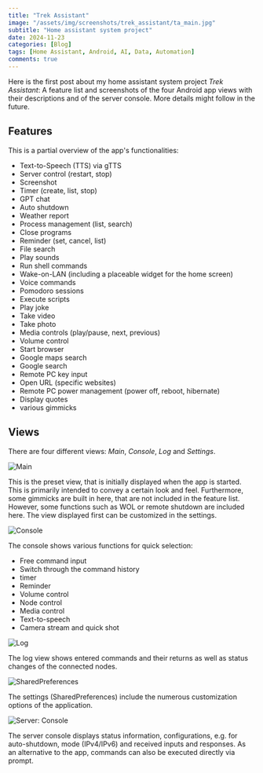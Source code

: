 ```yaml
---
title: "Trek Assistant"
image: "/assets/img/screenshots/trek_assistant/ta_main.jpg"
subtitle: "Home assistant system project"
date: 2024-11-23
categories: [Blog]
tags: [Home Assistant, Android, AI, Data, Automation]
comments: true
---
```


Here is the first post about my home assistant system project *Trek Assistant*: A feature list and screenshots of the four Android app views with their descriptions and of the server console. More details might follow in the future.
 
## Features

This is a partial overview of the app's functionalities:

- Text-to-Speech (TTS) via gTTS
- Server control (restart, stop)
- Screenshot
- Timer (create, list, stop)
- GPT chat
- Auto shutdown
- Weather report
- Process management (list, search)
- Close programs
- Reminder (set, cancel, list)
- File search
- Play sounds
- Run shell commands
- Wake-on-LAN (including a placeable widget for the home screen)
- Voice commands
- Pomodoro sessions
- Execute scripts
- Play joke
- Take video
- Take photo
- Media controls (play/pause, next, previous)
- Volume control
- Start browser
- Google maps search
- Google search
- Remote PC key input
- Open URL (specific websites)
- Remote PC power management (power off, reboot, hibernate)
- Display quotes
- various gimmicks

## Views

There are four different views: *Main*, *Console*, *Log* and *Settings*.

![Main](/assets/img/screenshots/trek_assistant/ta_main.jpg)

This is the preset view, that is initially displayed when the app is started. This is primarily intended to convey a certain look and feel. Furthermore, some gimmicks are built in here, that are not included in the feature list. However, some functions such as WOL or remote shutdown are included here. The view displayed first can be customized in the settings.

![Console](/assets/img/screenshots/trek_assistant/ta_console.jpg)

The console shows various functions for quick selection:

- Free command input
- Switch through the command history
- timer
- Reminder
- Volume control
- Node control
- Media control
- Text-to-speech
- Camera stream and quick shot

![Log](/assets/img/screenshots/trek_assistant/ta_log.jpg)

The log view shows entered commands and their returns as well as status changes of the connected nodes.

![SharedPreferences](/assets/img/screenshots/trek_assistant/ta_prefs.jpg)

The settings (SharedPreferences) include the numerous customization options of the application.

![Server: Console](/assets/img/screenshots/trek_assistant/ta_server.png)

The server console displays status information, configurations, e.g. for auto-shutdown, mode (IPv4/IPv6) and received inputs and responses. As an alternative to the app, commands can also be executed directly via prompt.
